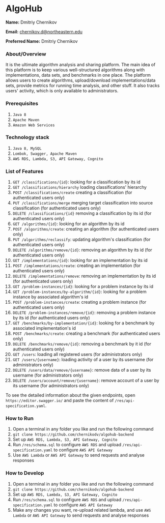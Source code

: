 # AlgoHub

**Name:** Dmitriy Chernikov

**Email:** chernikov.d@northeastern.edu

**Preferred Name:** Dmitriy Chernikov

### About/Overview

It is the ultimate algorithm analysis and sharing platform.
The main idea of this platform is to keep various well-structured algorithms along with implementations, data sets, and benchmarks in one place.
The platform allows users to create algorithms, upload/download implementations/data sets, provide metrics for running time analysis, and other stuff.
It also tracks users' activity, which is only available to administrators.

### Prerequisites

1) `Java 8`
2) `Apache Maven`
3) `Amazon Web Services`

### Technology stack

1) `Java 8, MySQL`
2) `Lombok, Swagger, Apache Maven`
3) `AWS RDS, Lambda, S3, API Gateway, Cognito`

### List of Features

1) `GET /classifications/{id}`: looking for a classification by its id
2) `GET /classifications/hierarchy` loading classifications' hierarchy
3) `POST /classifications/create` creating a classification (for authenticated users only)
4) `PUT /classifications/merge` merging target classification into source classification (for authenticated users only)
5) `DELETE /classifications/{id}` removing a classification by its id (for authenticated users only)
6) `GET /algorithms/{id}`: looking for an algorithm by its id
7) `POST /algorithms/create`: creating an algorithm (for authenticated users only)
8) `PUT /algorithms/reclassify`: updating algorithm's classification (for authenticated users only)
9) `DELETE /algorithms/remove/{id}`: removing an algorithm by its id (for authenticated users only)
10) `GET /implementations/{id}`: looking for an implementation by its id
11) `POST /implementations/create`: creating an implementation (for authenticated users only)
12) `DELETE /implementations/remove`: removing an implementation by its id (for authenticated users only)
13) `GET /problem-instances/{id}`: looking for a problem instance by its id
14) `GET /problem-instances/by-algorithm/{id}`: looking for a problem instance by associated algorithm's id
15) `POST /problem-instances/create`: creating a problem instance (for authenticated users only)
16) `DELETE /problem-instances/remove/{id}`: removing a problem instance by its id (for authenticated users only)
17) `GET /benchmarks/by-implementation/{id}`: looking for a benchmark by associated implementation's id
18) `POST /benchmarks/create`: creating a benchmark (for authenticated users only)
19) `DELETE /benchmarks/remove/{id}`: removing a benchmark by it id (for authenticated users only)
20) `GET /users`: loading all registered users (for administrators only)
21) `GET /users/{username}`: loading activity of a user by its username (for administrators only)
22) `DELETE /users/data/remove/{username}`: remove data of a user by its username (for administrators only)
23) `DELETE /users/account/remove/{username}`: remove account of a user by its username (for administrators only)

To see the detailed information about the given endpoints, open `https://editor.swagger.io/` and paste the content of `/res/api-specification.yaml`.

### How to Run

1) Open a terminal in any folder you like and run the following command
2) `git clone https://github.com/chernikodv/algohub-backend`
3) Set up `AWS RDS, Lambda, S3, API Gateway, Cognito`
4) Run `/res/schema.sql` to configure `AWS RDS` and upload `/res/api-specification.yaml` to configure `AWS API Gateway`
5) Use `AWS Lambda` or `AWS API Gateway` to send requests and analyse responses

### How to Develop

1) Open a terminal in any folder you like and run the following command
2) `git clone https://github.com/chernikodv/algohub-backend`
3) Set up `AWS RDS, Lambda, S3, API Gateway, Cognito`
4) Run `/res/schema.sql` to configure `AWS RDS` and upload `/res/api-specification.yaml` to configure `AWS API Gateway`
5) Make any changes you want, re-upload related lambda, and use `AWS Lambda` or `AWS API Gateway` to send requests and analyse responses
